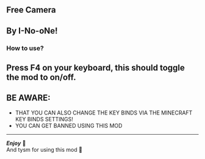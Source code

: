 ## Free Camera
By I-No-oNe!
---------------------
### How to use?
Press F4 on your keyboard, this should toggle the mod to on/off.
----------------------------
## BE AWARE:
- THAT YOU CAN ALSO CHANGE THE KEY BINDS VIA THE MINECRAFT KEY BINDS SETTINGS!
- YOU CAN GET BANNED USING THIS MOD
--------------------
***Enjoy*** 🤪\
And tysm for using this mod 🥳
